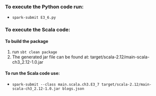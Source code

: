 
### To execute the Python code run:

 * `spark-submit E3_6.py`

### To execute the Scala code:

#### To build the package
 1. run `sbt clean package`
 2. The generated jar file can be found at: target/scala-2.12/main-scala-ch3_2.12-1.0.jar 

#### To run the Scala code use:

 * `spark-submit --class main.scala.ch3.E3_7 target/scala-2.12/main-scala-ch3_2.12-1.0.jar blogs.json`
 